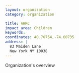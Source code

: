 ```yaml
---
layout: organization
category: organization

title: AHRC
impact_area: Children
keywords: 
coordinates: 40.70754,-74.00735
address: |
  83 Maiden Lane
  New York NY 10038
---
```

Organization's overview
